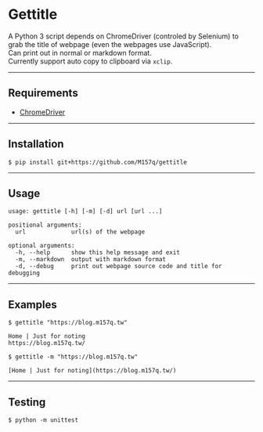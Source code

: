 # Gettitle  
  
A Python 3 script depends on ChromeDriver (controled by Selenium) to grab the title of webpage (even the webpages use JavaScript).  
Can print out in normal or markdown format.  
Currently support auto copy to clipboard via `xclip`.  
  
---  
  
## Requirements  
  
+ [ChromeDriver](https://sites.google.com/a/chromium.org/chromedriver/downloads)  
  
---  
  
## Installation  
  
`$ pip install git+https://github.com/M157q/gettitle`  
  
---  
  
## Usage  
  
```  
usage: gettitle [-h] [-m] [-d] url [url ...]  
  
positional arguments:  
  url             url(s) of the webpage  
  
optional arguments:  
  -h, --help      show this help message and exit  
  -m, --markdown  output with markdown format  
  -d, --debug     print out webpage source code and title for debugging  
```  
  
---  
  
## Examples  
  
```  
$ gettitle "https://blog.m157q.tw"  
  
Home | Just for noting  
https://blog.m157q.tw/  
```  
  
```  
$ gettitle -m "https://blog.m157q.tw"  
  
[Home | Just for noting](https://blog.m157q.tw/)  
```  
  
---  
  
## Testing  
  
`$ python -m unittest`  
